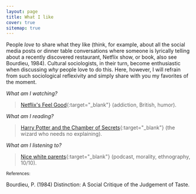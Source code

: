 ```yaml
---
layout: page
title: What I like
cover: true
sitemap: true
---
```


People _love_ to share what they like (think, for example, about all the social media posts or dinner table conversations where someone is lyrically telling about a recently discovered restaurant, Netflix show, or book, also see Bourdieu, 1984). Cultural sociologists, in their turn, become enthusiastic when discussing _why_ people love to do this. Here, however, I will refrain from such sociological reflexivity and simply share with you my favorites of the moment.  

_What am I watching?_
> [Netflix's Feel Good](https://www.rottentomatoes.com/tv/feel_good/s01){:target="_blank"} (addiction, British, humor).

_What am I reading?_
> [Harry Potter and the Chamber of Secrets](https://harrypotter.fandom.com/wiki/Harry_Potter_and_the_Chamber_of_Secrets#Chapter_1:_The_Worst_Birthday){:target="_blank"} (the wizard who needs no explaining).

_What am I listening to?_
> [Nice white parents](https://www.nytimes.com/2020/07/23/podcasts/nice-white-parents-serial.html){:target="_blank"} (podcast, morality, ethnography, 10/10).



<sub>References:

Bourdieu, P. (1984) Distinction: A Social Critique of the Judgement of Taste.</sub>
